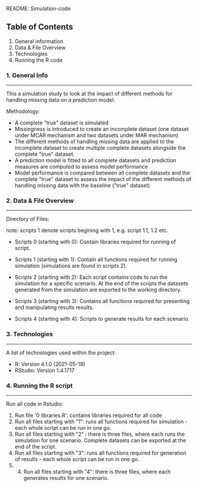 README: Simulation-code

## Table of Contents
1. General information
2. Data & File Overview
3. Technologies
4. Running the R code

### 1. General Info
***

This a simulation study to look at the impact of different methods for handling missing data on a prediction model. 

Methodology:
- A complete "true" dataset is simulated
- Missingness is introduced  to create an incomplete dataset (one dataset under MCAR mechanism and two datasets under MAR mechanism)  
- The different methods of handling missing data are applied to the incomplete dataset to create multiple complete datasets alongside the complete "true" dataset.
- A prediction model is fitted to all complete datasets and prediction measures are computed to assess model performance
- Model performance is compared between all complete datasets and the complete "true" dataset to assess the impact of the different methods of handling missing data with the baseline ("true" dataset)

### 2. Data & File Overview
***
Directory of Files:

note: scripts 1 denote scripts begining with 1, e.g. script 1.1, 1.2 etc. 

* Scripts 0 (starting with 0): 
Contain libraries required for running of script.

* Scripts 1 (starting with 1): 
Contain all functions required for running simulation (simulations are found in scripts 2).

* Scripts 2 (starting with 2): 
Each script contains code to run the simulation for a specific scenario. At the end of the scripts the datasets generated from the simulation are exported to the working directory. 

* Scripts 3 (starting with 3): 
Contains all functions required for presenting and manipulating results results.

* Scripts 4 (starting with 4): 
Scripts to generate results for each scenario. 

### 3. Technologies
***
A list of technologies used within the project:
* R: Version 4.1.0 (2021-05-18)
* RStudio: Version 1.4.1717

### 4. Running the R script
***

Run all code in Rstudio:

1. Run file '0 libraries.R': contains libraries required for all code
2. Run all files starting with "1": runs all functions required for simulation - each whole script can be run in one go.
3. Run all files starting with "2" : there is three files, where each runs the simulation for one scenario. Complete datasets can be exported at the end of the script.
4. Run all files starting with "3": runs all functions required for generation of results - each whole script can be run in one go.
5. 4. Run all files starting with "4": there is three files, where each generates results for one scenario.
